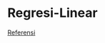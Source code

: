 # Regresi-Linear

[Referensi](https://www.researchgate.net/publication/344419764_Machine_Learning_Konsep_dan_Implementasi)
